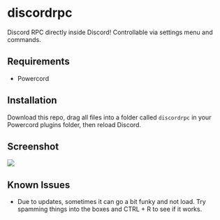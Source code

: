 # discordrpc
Discord RPC directly inside Discord! Controllable via settings menu and commands.

## Requirements
* Powercord

## Installation
Download this repo, drag all files into a folder called ``discordrpc`` in your Powercord plugins folder, then reload Discord.

## Screenshot
<img src='https://i.imgur.com/djdv9b8.png'>

## Known Issues
* Due to updates, sometimes it can go a bit funky and not load. Try spamming things into the boxes and CTRL + R to see if it works.
